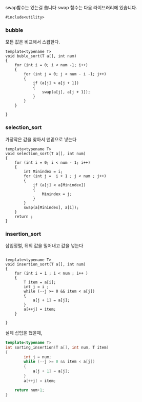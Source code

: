 

swap함수는 있는걸 씁니다
swap 함수는 다음 라이브러리에 있습니다.
```
#include<utility>
```


### bubble 
모든 값은 비교해서 스왑한다.
```
template<typename T>
void buble_sort(T a[], int num)
{
	for (int i = 0; i < num -1; i++)
	{
		for (int j = 0; j < num - i -1; j++)
		{
			if (a[j] > a[j + 1])
			{
				swap(a[j], a[j + 1]);
			}
		}
	}

}
```

###  selection_sort
가장작은 값을 찾아서 맨밑으로 넣는다
```
template<typename T>
void selection_sort(T a[], int num)
{
	for (int i = 0; i < num - 1; i++)
	{
		int Minindex = i;
		for (int j =  i + 1 ; j < num ; j++)
		{
			if (a[j] < a[Minindex])
			{
				Minindex = j;
			}
		}
		swap(a[Minindex], a[i]);
	}
	return ;
}

```
### insertion_sort

삽입정렬, 뒤의 값을 밀어내고 값을 넣는다
```

template<typename T>
void insertion_sort(T a[], int num)
{
    for (int i = 1 ; i < num ; i++ )
    {
        T item = a[i];
        int j = i ;
        while (--j >= 0 && item < a[j])
        {
            a[j + 1] = a[j];
        }
        a[++j] = item;
    }

}

```
실제 삽입을 했을때,


```c++
template<typename T>
int sorting_insertion(T a[], int num, T item)
{
		int j = num;
		while (--j >= 0 && item < a[j])
		{
			a[j + 1] = a[j];
		}
		a[++j] = item;

	return num+1;
}


